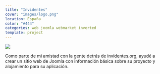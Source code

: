 ```yaml
---
title: "Invidentes"
cover: "images/logo.png"
location: España
color: "#444"
categories: web joomla webmarket inverted
template: project
---
```


![](/work/invidentes/images/1.png)

Como parte de mi amistad con la gente detrás de invidentes.org, ayudé a crear un sitio web de Joomla con información básica sobre su proyecto y alojamiento para su aplicación.
